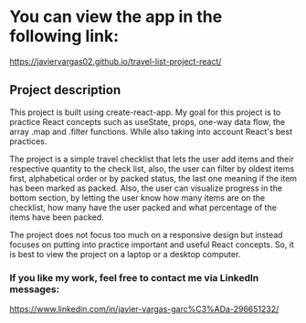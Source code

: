 # You can view the app in the following link:

https://javiervargas02.github.io/travel-list-project-react/

## Project description

This project is built using create-react-app. My goal for this project is to practice React concepts such as useState, props, one-way data flow, the array .map and .filter functions. While also taking into account React's best practices.

The project is a simple travel checklist that lets the user add items and their respective quantity to the check list, also, the user can filter by oldest items first, alphabetical order or by packed status, the last one meaning if the item has been marked as packed. Also, the user can visualize progress in the bottom section, by letting the user know how many items are on the checklist, how many have the user packed and what percentage of the items have been packed.

The project does not focus too much on a responsive design but instead focuses on putting into practice important and useful React concepts. So, it is best to view the project on a laptop or a desktop computer.

### If you like my work, feel free to contact me via LinkedIn messages: 
https://www.linkedin.com/in/javier-vargas-garc%C3%ADa-296651232/
